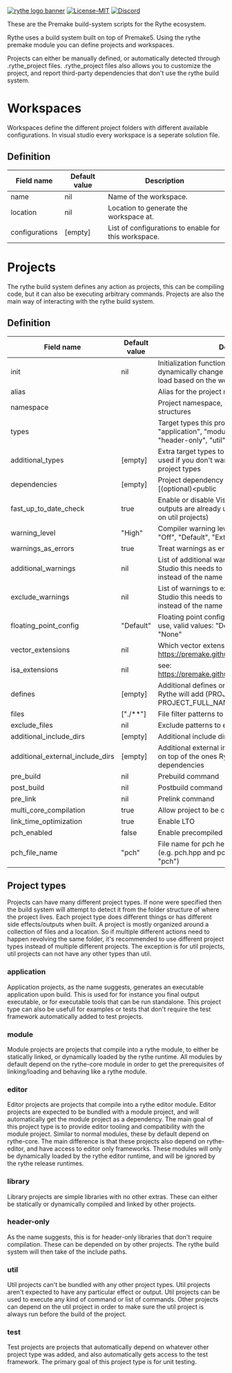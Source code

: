 [![rythe logo banner](https://assets.zyrosite.com/dWxb3NO0jWugObXN/logo_for_dark_bg-A3QwL7kkxvfw1ywO.png)](http://rythe-interactive.com)
[![License-MIT](https://img.shields.io/github/license/Rythe-Interactive/rythe-build-system)](https://github.com/Rythe-Interactive/rythe-build-system/blob/main/LICENSE)
[![Discord](https://img.shields.io/discord/682321168610623707.svg?label=&logo=discord&logoColor=ffffff&color=7389D8&labelColor=6A7EC2)](https://discord.gg/unVNRbd)

These are the Premake build-system scripts for the Rythe ecosystem.

Rythe uses a build system built on top of Premake5.
Using the rythe premake module you can define projects and workspaces.

Projects can either be manually defined, or automatically detected through .rythe_project files.
.rythe_project files also allows you to customize the project, and report third-party dependencies that don't use the rythe build system.

# Workspaces

Workspaces define the different project folders with different available configurations. In visual studio every workspace is a seperate solution file.

## Definition

| Field name      | Default value | Description                                             |
|-----------------|---------------|---------------------------------------------------------|
| name            | nil           | Name of the workspace.                                  |
| location        | nil           | Location to generate the workspace at.                  |
| configurations  | [empty]       | List of configurations to enable for this workspace.    |

# Projects

The rythe build system defines any action as projects, this can be compiling code, but it can also be executing arbitrary commands.
Projects are also the main way of interacting with the rythe build system.

## Definition

| Field name                          | Default value                 | Description                                                                                                                          |
|-------------------------------------|-------------------------------|--------------------------------------------------------------------------------------------------------------------------------------|
| init                                | nil                           | Initialization function, this allows you to dynamically change project fields upon project load based on the workspace context       |
| alias                               | <Project name>                | Alias for the project name                                                                                                           |
| namespace                           | <Project name>                | Project namespace, also used for folder structures                                                                                   |
| types                               | <Based on folder structure>   | Target types this projet uses, valid values: "application", "module", "editor", "library", "header-only", "util", "test"             |
| additional_types                    | [empty]                       | Extra target types to add to the project, can be used if you don't want to override the default project types                        |
| dependencies                        | [empty]                       | Project dependency definitions, format: [(optional)<public|private>(default <private>)] [path][(optional):<type>(default <library>)] |
| fast_up_to_date_check               | true                          | Enable or disable Visual Studio check if project outputs are already up to date (handy to turn off on util projects)                 |
| warning_level                       | "High"                        | Compiler warning level to enable, valid values: "Off", "Default", "Extra", "High", "Everything"                                      |
| warnings_as_errors                  | true                          | Treat warnings as errors                                                                                                             |
| additional_warnings                 | nil                           | List of additional warnings to enable, for Visual Studio this needs to be the warning number instead of the name                     |
| exclude_warnings                    | nil                           | List of warnings to explicitly disable, for Visual Studio this needs to be the warning number instead of the name                    |
| floating_point_config               | "Default"                     | Floating point configuration for the compiler to use, valid values: "Default", "Fast", "Strict", "None"                              |
| vector_extensions                   | nil                           | Which vector extension to enable, see: https://premake.github.io/docs/vectorextensions/                                              |
| isa_extensions                      | nil                           | see: https://premake.github.io/docs/isaextensions/                                                                                   |
| defines                             | [empty]                       | Additional defines on top of the default ones Rythe will add (PROJECT_NAME, PROJECT_FULL_NAME, PROJECT_NAMESPACE)                    |
| files                               | ["./**"]                      | File filter patterns to find source files with                                                                                       |
| exclude_files                       | nil                           | Exclude patterns to exclude source files with                                                                                        |
| additional_include_dirs             | [empty]                       | Additional include dirs for #include ""                                                                                              |
| additional_external_include_dirs    | [empty]                       | Additional external include dirs for #include <> on top of the ones Rythe will auto detect from dependencies                         |
| pre_build                           | nil                           | Prebuild command                                                                                                                     |
| post_build                          | nil                           | Postbuild command                                                                                                                    |
| pre_link                            | nil                           | Prelink command                                                                                                                      |
| multi_core_compilation              | true                          | Allow project to be compiled in parallel                                                                                             |
| link_time_optimization              | true                          | Enable LTO                                                                                                                           |
| pch_enabled                         | false                         | Enable precompiled headers                                                                                                           |
| pch_file_name                       | "pch"                         | File name for pch header and pch source files (e.g. pch.hpp and pch.cpp will have the name: "pch")                                   |

## Project types

Projects can have many different project types. If none were specified then the build system will attempt to detect it from the folder structure of where the project lives.
Each project type does different things or has different side effects/outputs when built. A project is mostly organized around a collection of files and a location.
So if multiple different actions need to happen revolving the same folder, it's recommended to use different project types instead of multiple different projects.
The exception is for util projects, util projects can not have any other types than util.

### application

Application projects, as the name suggests, generates an executable application upon build.
This is used for for instance you final output executable, or for executable tools that can be run standalone.
This project type can also be usefull for examples or tests that don't require the test framework automatically added to test projects.

### module

Module projects are projects that compile into a rythe module, to either be statically linked, or dynamically loaded by the rythe runtime.
All modules by default depend on the rythe-core module in order to get the prerequisites of linking/loading and behaving like a rythe module.

### editor

Editor projects are projects that compile into a rythe editor module.
Editor projects are expected to be bundled with a module project, and will automatically get the module project as a dependency.
The main goal of this project type is to provide editor tooling and compatibility with the module project.
Similar to normal modules, these by default depend on rythe-core.
The main difference is that these projects also depend on rythe-editor, and have access to editor only frameworks.
These modules will only be dynamically loaded by the rythe editor runtime, and will be ignored by the rythe release runtimes.

### library

Library projects are simple libraries with no other extras. These can either be statically or dynamically compiled and linked by other projects.

### header-only

As the name suggests, this is for header-only libraries that don't require compilation.
These can be depended on by other projects. The rythe build system will then take of the include paths.

### util

Util projects can't be bundled with any other project types. Util projects aren't expected to have any particular effect or output.
Util projects can be used to execute any kind of command or list of commands.
Other projects can depend on the util project in order to make sure the util project is always run before the build of the project.

### test

Test projects are projects that automatically depend on whatever other project type was added, and also automatically gets access to the test framework.
The primary goal of this project type is for unit testing.